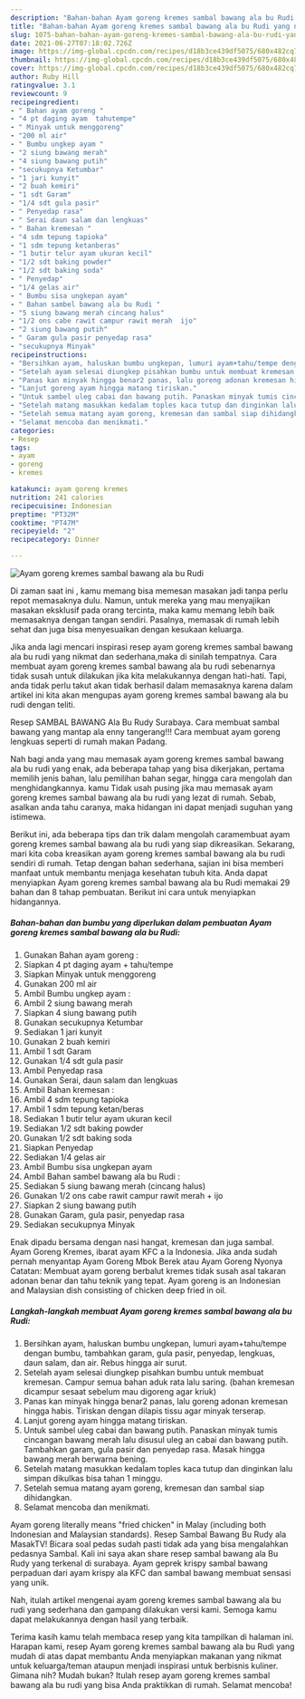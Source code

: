 ```yaml
---
description: "Bahan-bahan Ayam goreng kremes sambal bawang ala bu Rudi yang nikmat dan Mudah Dibuat"
title: "Bahan-bahan Ayam goreng kremes sambal bawang ala bu Rudi yang nikmat dan Mudah Dibuat"
slug: 1075-bahan-bahan-ayam-goreng-kremes-sambal-bawang-ala-bu-rudi-yang-nikmat-dan-mudah-dibuat
date: 2021-06-27T07:18:02.726Z
image: https://img-global.cpcdn.com/recipes/d18b3ce439df5075/680x482cq70/ayam-goreng-kremes-sambal-bawang-ala-bu-rudi-foto-resep-utama.jpg
thumbnail: https://img-global.cpcdn.com/recipes/d18b3ce439df5075/680x482cq70/ayam-goreng-kremes-sambal-bawang-ala-bu-rudi-foto-resep-utama.jpg
cover: https://img-global.cpcdn.com/recipes/d18b3ce439df5075/680x482cq70/ayam-goreng-kremes-sambal-bawang-ala-bu-rudi-foto-resep-utama.jpg
author: Ruby Hill
ratingvalue: 3.1
reviewcount: 9
recipeingredient:
- " Bahan ayam goreng "
- "4 pt daging ayam  tahutempe"
- " Minyak untuk menggoreng"
- "200 ml air"
- " Bumbu ungkep ayam "
- "2 siung bawang merah"
- "4 siung bawang putih"
- "secukupnya Ketumbar"
- "1 jari kunyit"
- "2 buah kemiri"
- "1 sdt Garam"
- "1/4 sdt gula pasir"
- " Penyedap rasa"
- " Serai daun salam dan lengkuas"
- " Bahan kremesan "
- "4 sdm tepung tapioka"
- "1 sdm tepung ketanberas"
- "1 butir telur ayam ukuran kecil"
- "1/2 sdt baking powder"
- "1/2 sdt baking soda"
- " Penyedap"
- "1/4 gelas air"
- " Bumbu sisa ungkepan ayam"
- " Bahan sambel bawang ala bu Rudi "
- "5 siung bawang merah cincang halus"
- "1/2 ons cabe rawit campur rawit merah  ijo"
- "2 siung bawang putih"
- " Garam gula pasir penyedap rasa"
- "secukupnya Minyak"
recipeinstructions:
- "Bersihkan ayam, haluskan bumbu ungkepan, lumuri ayam+tahu/tempe dengan bumbu, tambahkan garam, gula pasir, penyedap, lengkuas, daun salam, dan air. Rebus hingga air surut."
- "Setelah ayam selesai diungkep pisahkan bumbu untuk membuat kremesan. Campur semua bahan aduk rata lalu saring. (bahan kremesan dicampur sesaat sebelum mau digoreng agar kriuk)"
- "Panas kan minyak hingga benar2 panas, lalu goreng adonan kremesan hingga habis. Tiriskan dengan dilapis tissu agar minyak terserap."
- "Lanjut goreng ayam hingga matang tiriskan."
- "Untuk sambel uleg cabai dan bawang putih. Panaskan minyak tumis cincangan bawang merah lalu disusul uleg an cabai dan bawang putih. Tambahkan garam, gula pasir dan penyedap rasa. Masak hingga bawang merah berwarna bening."
- "Setelah matang masukkan kedalam toples kaca tutup dan dinginkan lalu simpan dikulkas bisa tahan 1 minggu."
- "Setelah semua matang ayam goreng, kremesan dan sambal siap dihidangkan."
- "Selamat mencoba dan menikmati."
categories:
- Resep
tags:
- ayam
- goreng
- kremes

katakunci: ayam goreng kremes 
nutrition: 241 calories
recipecuisine: Indonesian
preptime: "PT32M"
cooktime: "PT47M"
recipeyield: "2"
recipecategory: Dinner

---
```



![Ayam goreng kremes sambal bawang ala bu Rudi](https://img-global.cpcdn.com/recipes/d18b3ce439df5075/680x482cq70/ayam-goreng-kremes-sambal-bawang-ala-bu-rudi-foto-resep-utama.jpg)

Di zaman  saat ini , kamu memang bisa memesan masakan jadi tanpa perlu repot memasaknya dulu. Namun, untuk mereka yang mau menyajikan masakan eksklusif pada orang tercinta, maka kamu memang lebih baik memasaknya dengan tangan sendiri. Pasalnya, memasak di rumah lebih sehat dan juga bisa menyesuaikan dengan kesukaan keluarga.

Jika anda lagi mencari inspirasi resep ayam goreng kremes sambal bawang ala bu rudi yang nikmat dan sederhana,maka di sinilah tempatnya. Cara membuat ayam goreng kremes sambal bawang ala bu rudi  sebenarnya tidak susah untuk dilakukan jika kita melakukannya dengan hati-hati. Tapi, anda tidak perlu takut akan tidak berhasil dalam memasaknya 
karena dalam artikel ini kita akan mengupas ayam goreng kremes sambal bawang ala bu rudi dengan teliti.  

Resep SAMBAL BAWANG Ala Bu Rudy Surabaya. Cara membuat sambal bawang yang mantap ala enny tangerang!!! Cara membuat ayam goreng lengkuas seperti di rumah makan Padang.

Nah bagi anda yang mau memasak ayam goreng kremes sambal bawang ala bu rudi yang enak, ada beberapa tahap yang bisa dikerjakan, pertama memilih jenis bahan, lalu pemilihan bahan segar, hingga cara mengolah dan menghidangkannya. kamu Tidak usah pusing jika mau memasak ayam goreng kremes sambal bawang ala bu rudi yang lezat di rumah. Sebab, asalkan anda  tahu caranya, maka hidangan ini dapat menjadi suguhan yang istimewa.

Berikut ini, ada beberapa tips dan trik dalam mengolah caramembuat ayam goreng kremes sambal bawang ala bu rudi yang siap dikreasikan. Sekarang, mari kita coba kreasikan ayam goreng kremes sambal bawang ala bu rudi sendiri di rumah. Tetap dengan bahan sederhana, sajian ini bisa memberi manfaat untuk membantu menjaga kesehatan tubuh kita. Anda dapat menyiapkan Ayam goreng kremes sambal bawang ala bu Rudi memakai 29 bahan dan 8 tahap pembuatan. Berikut ini cara untuk menyiapkan hidangannya.

<!--inarticleads1-->

##### Bahan-bahan dan bumbu yang diperlukan dalam pembuatan Ayam goreng kremes sambal bawang ala bu Rudi:

1. Gunakan  Bahan ayam goreng :
1. Siapkan 4 pt daging ayam + tahu/tempe
1. Siapkan  Minyak untuk menggoreng
1. Gunakan 200 ml air
1. Ambil  Bumbu ungkep ayam :
1. Ambil 2 siung bawang merah
1. Siapkan 4 siung bawang putih
1. Gunakan secukupnya Ketumbar
1. Sediakan 1 jari kunyit
1. Gunakan 2 buah kemiri
1. Ambil 1 sdt Garam
1. Gunakan 1/4 sdt gula pasir
1. Ambil  Penyedap rasa
1. Gunakan  Serai, daun salam dan lengkuas
1. Ambil  Bahan kremesan :
1. Ambil 4 sdm tepung tapioka
1. Ambil 1 sdm tepung ketan/beras
1. Sediakan 1 butir telur ayam ukuran kecil
1. Sediakan 1/2 sdt baking powder
1. Gunakan 1/2 sdt baking soda
1. Siapkan  Penyedap
1. Sediakan 1/4 gelas air
1. Ambil  Bumbu sisa ungkepan ayam
1. Ambil  Bahan sambel bawang ala bu Rudi :
1. Sediakan 5 siung bawang merah (cincang halus)
1. Gunakan 1/2 ons cabe rawit campur rawit merah + ijo
1. Siapkan 2 siung bawang putih
1. Gunakan  Garam, gula pasir, penyedap rasa
1. Sediakan secukupnya Minyak


Enak dipadu bersama dengan nasi hangat, kremesan dan juga sambal. Ayam Goreng Kremes, ibarat ayam KFC a la Indonesia. Jika anda sudah pernah menyantap Ayam Goreng Mbok Berek atau Ayam Goreng Nyonya Catatan: Membuat ayam goreng berbalut kremes tidak susah asal takaran adonan benar dan tahu teknik yang tepat. Ayam goreng is an Indonesian and Malaysian dish consisting of chicken deep fried in oil. 

<!--inarticleads2-->

##### Langkah-langkah membuat Ayam goreng kremes sambal bawang ala bu Rudi:

1. Bersihkan ayam, haluskan bumbu ungkepan, lumuri ayam+tahu/tempe dengan bumbu, tambahkan garam, gula pasir, penyedap, lengkuas, daun salam, dan air. Rebus hingga air surut.
1. Setelah ayam selesai diungkep pisahkan bumbu untuk membuat kremesan. Campur semua bahan aduk rata lalu saring. (bahan kremesan dicampur sesaat sebelum mau digoreng agar kriuk)
1. Panas kan minyak hingga benar2 panas, lalu goreng adonan kremesan hingga habis. Tiriskan dengan dilapis tissu agar minyak terserap.
1. Lanjut goreng ayam hingga matang tiriskan.
1. Untuk sambel uleg cabai dan bawang putih. Panaskan minyak tumis cincangan bawang merah lalu disusul uleg an cabai dan bawang putih. Tambahkan garam, gula pasir dan penyedap rasa. Masak hingga bawang merah berwarna bening.
1. Setelah matang masukkan kedalam toples kaca tutup dan dinginkan lalu simpan dikulkas bisa tahan 1 minggu.
1. Setelah semua matang ayam goreng, kremesan dan sambal siap dihidangkan.
1. Selamat mencoba dan menikmati.


Ayam goreng literally means &#34;fried chicken&#34; in Malay (including both Indonesian and Malaysian standards). Resep Sambal Bawang Bu Rudy ala MasakTV! Bicara soal pedas sudah pasti tidak ada yang bisa mengalahkan pedasnya Sambal. Kali ini saya akan share resep sambal bawang ala Bu Rudy yang terkenal di surabaya. Ayam geprek krispy sambal bawang perpaduan dari ayam krispy ala KFC dan sambal bawang membuat sensasi yang unik. 

Nah, itulah artikel mengenai  ayam goreng kremes sambal bawang ala bu rudi  yang sederhana dan gampang dilakukan versi kami. Semoga kamu dapat melakukannya dengan hasil yang terbaik. 

Terima kasih kamu telah membaca resep yang kita tampilkan di halaman ini. Harapan kami, resep  Ayam goreng kremes sambal bawang ala bu Rudi yang mudah di atas dapat membantu Anda menyiapkan makanan yang nikmat untuk keluarga/teman ataupun menjadi inspirasi untuk berbisnis kuliner. Gimana nih? Mudah bukan? Itulah resep ayam goreng kremes sambal bawang ala bu rudi yang bisa Anda praktikkan di rumah. Selamat mencoba!

